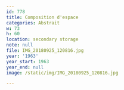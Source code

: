 ```yaml
---
id: 778
title: Composition d'espace
categories: Abstrait
w: 73
h: 60
location: secondary storage
note: null
file: IMG_20180925_120816.jpg
year: '1963'
year_start: 1963
year_end: null
image: /static/img/IMG_20180925_120816.jpg

---
```

